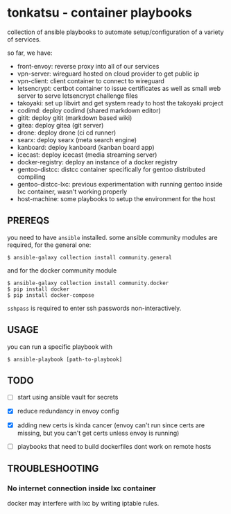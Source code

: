 # tonkatsu - container playbooks

collection of ansible playbooks to automate setup/configuration of a variety of
services.

so far, we have:
- front-envoy: reverse proxy into all of our services
- vpn-server: wireguard hosted on cloud provider to get public ip
- vpn-client: client container to connect to wireguard
- letsencrypt: certbot container to issue certificates as well as small web server to serve letsencrypt challenge files
- takoyaki: set up libvirt and get system ready to host the takoyaki project
- codimd: deploy codimd (shared markdown editor)
- gitit: deploy gitit (markdown based wiki)
- gitea: deploy gitea (git server)
- drone: deploy drone (ci cd runner)
- searx: deploy searx (meta search engine)
- kanboard: deploy kanboard (kanban board app)
- icecast: deploy icecast (media streaming server)
- docker-registry: deploy an instance of a docker registry
- gentoo-distcc: distcc container specifically for gentoo distributed compiling
- gentoo-distcc-lxc: previous experimentation with running gentoo inside lxc container, wasn't working properly
- host-machine: some playbooks to setup the environment for the host

## PREREQS

you need to have `ansible` installed. some ansible community modules are
required, for the general one:
```
$ ansible-galaxy collection install community.general
```
and for the docker community module
```
$ ansible-galaxy collection install community.docker
$ pip install docker
$ pip install docker-compose
```

`sshpass` is required to enter ssh passwords non-interactively.

## USAGE

you can run a specific playbook with

```
$ ansible-playbook [path-to-playbook]
```

## TODO
- [ ] start using ansible vault for secrets
- [x] reduce redundancy in envoy config
- [x] adding new certs is kinda cancer (envoy can't run since certs are missing, but you can't get certs unless envoy is running)
- [ ] playbooks that need to build dockerfiles dont work on remote hosts

 
## TROUBLESHOOTING

### No internet connection inside lxc container
docker may interfere with lxc by writing iptable rules.
